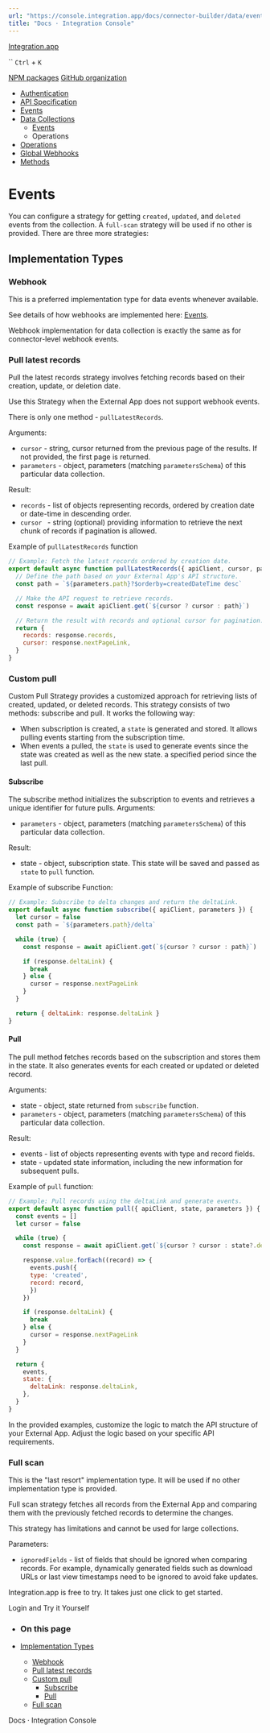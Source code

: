 ```yaml
---
url: "https://console.integration.app/docs/connector-builder/data/events"
title: "Docs · Integration Console"
---
```


[Integration.app](https://integration.app/)

`` `Ctrl` + `K`

[NPM packages](https://www.npmjs.com/~integration.app) [GitHub organization](https://github.com/integration-app)

- [Authentication](https://console.integration.app/docs/connector-builder/authentication)
- [API Specification](https://console.integration.app/docs/connector-builder/api)
- [Events](https://console.integration.app/docs/connector-builder/events)
- [Data Collections](https://console.integration.app/docs/connector-builder/data)
  - [Events](https://console.integration.app/docs/connector-builder/data/events)
  - Operations
- [Operations](https://console.integration.app/docs/connector-builder/operations)
- [Global Webhooks](https://console.integration.app/docs/connector-builder/global-webhooks)
- [Methods](https://console.integration.app/docs/connector-builder/methods)

# Events

You can configure a strategy for getting `created`, `updated`, and `deleted` events from the collection.
A `full-scan` strategy will be used if no other is provided.
There are three more strategies:

## Implementation Types

### Webhook

This is a preferred implementation type for data events whenever available.

See details of how webhooks are implemented here: [Events](https://console.integration.app/docs/connector-builder/events).

Webhook implementation for data collection is exactly the same as for connector-level webhook events.

### Pull latest records

Pull the latest records strategy involves fetching records based on their creation, update, or deletion date.

Use this Strategy when the External App does not support webhook events.

There is only one method - `pullLatestRecords`.

Arguments:

- `cursor` \- string, cursor returned from the previous page of the results. If not provided, the first page is returned.
- `parameters` \- object, parameters (matching `parametersSchema`) of this particular data collection.

Result:

- `records` \- list of objects representing records, ordered by creation date or date-time in descending order.
- `cursor ` \- string (optional) providing information to retrieve the next chunk of records if pagination is allowed.

Example of `pullLatestRecords` function

```javascript
// Example: Fetch the latest records ordered by creation date.
export default async function pullLatestRecords({ apiClient, cursor, parameters }) {
  // Define the path based on your External App's API structure.
  const path = `${parameters.path}?$orderby=createdDateTime desc`

  // Make the API request to retrieve records.
  const response = await apiClient.get(`${cursor ? cursor : path}`)

  // Return the result with records and optional cursor for pagination.
  return {
    records: response.records,
    cursor: response.nextPageLink,
  }
}
```

### Custom pull

Custom Pull Strategy provides a customized approach for retrieving lists of created, updated, or deleted records.
This strategy consists of two methods: subscribe and pull.
It works the following way:

- When subscription is created, a `state` is generated and stored. It allows pulling events starting from the subscription time.
- When events a pulled, the `state` is used to generate events since the state was created as well as the new state.
a specified period since the last pull.

#### Subscribe

The subscribe method initializes the subscription to events and retrieves a unique identifier for future pulls.
Arguments:

- `parameters` \- object, parameters (matching `parametersSchema`) of this particular data collection.

Result:

- state - object, subscription state. This state will be saved and passed as `state` to `pull` function.

Example of subscribe Function:

```javascript
// Example: Subscribe to delta changes and return the deltaLink.
export default async function subscribe({ apiClient, parameters }) {
  let cursor = false
  const path = `${parameters.path}/delta`

  while (true) {
    const response = await apiClient.get(`${cursor ? cursor : path}`)

    if (response.deltaLink) {
      break
    } else {
      cursor = response.nextPageLink
    }
  }

  return { deltaLink: response.deltaLink }
}
```

#### Pull

The pull method fetches records based on the subscription and stores them in the state.
It also generates events for each created or updated or deleted record.

Arguments:

- state - object, state returned from `subscribe` function.
- `parameters` \- object, parameters (matching `parametersSchema`) of this particular data collection.

Result:

- events - list of objects representing events with type and record fields.
- state - updated state information, including the new information for subsequent pulls.

Example of `pull` function:

```javascript
// Example: Pull records using the deltaLink and generate events.
export default async function pull({ apiClient, state, parameters }) {
  const events = []
  let cursor = false

  while (true) {
    const response = await apiClient.get(`${cursor ? cursor : state?.deltaLink}`)

    response.value.forEach((record) => {
      events.push({
      type: 'created',
      record: record,
      })
    })

    if (response.deltaLink) {
      break
    } else {
      cursor = response.nextPageLink
    }
  }

  return {
    events,
    state: {
      deltaLink: response.deltaLink,
    },
  }
}
```

In the provided examples, customize the logic to match the API structure of your External App.
Adjust the logic based on your specific API requirements.

### Full scan

This is the "last resort" implementation type. It will be used if no other implementation type is provided.

Full scan strategy fetches all records from the External App and comparing them with the previously fetched records to determine the changes.

This strategy has limitations and cannot be used for large collections.

Parameters:

- `ignoredFields` \- list of fields that should be ignored when comparing records. For example, dynamically generated fields such as download URLs or last view timestamps need to be ignored to avoid fake updates.

Integration.app is free to try. It takes just one click to get started.

Login and Try it Yourself

- ### On this page

- [Implementation Types](https://console.integration.app/docs/connector-builder/data/events#implementation-types)
  - [Webhook](https://console.integration.app/docs/connector-builder/data/events#webhook)
  - [Pull latest records](https://console.integration.app/docs/connector-builder/data/events#pull-latest-records)
  - [Custom pull](https://console.integration.app/docs/connector-builder/data/events#custom-pull)
    - [Subscribe](https://console.integration.app/docs/connector-builder/data/events#subscribe)
    - [Pull](https://console.integration.app/docs/connector-builder/data/events#pull)
  - [Full scan](https://console.integration.app/docs/connector-builder/data/events#full-scan)

Docs · Integration Console